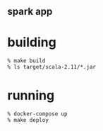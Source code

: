 spark app
---------

# building

```
% make build
% ls target/scala-2.11/*.jar
```

# running

```
% docker-compose up
% make deploy
```
